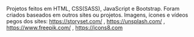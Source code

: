 Projetos feitos em HTML, CSS(SASS), JavaScript e Bootstrap. Foram criados baseados em outros sites ou projetos. Imagens, ícones e vídeos pegos dos sites: https://storyset.com/ , https://unsplash.com/ , https://www.freepik.com/ , https://icons8.com
